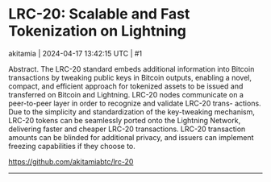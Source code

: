 # LRC-20: Scalable and Fast Tokenization on Lightning

akitamia | 2024-04-17 13:42:15 UTC | #1

Abstract. The LRC-20 standard embeds additional information into Bitcoin transactions by tweaking public keys in Bitcoin outputs, enabling a novel, compact, and efficient approach for tokenized assets to be issued and transferred on Bitcoin and Lightning. LRC-20 nodes communicate on a peer-to-peer layer in order to recognize and validate LRC-20 trans- actions. Due to the simplicity and standardization of the key-tweaking mechanism, LRC-20 tokens can be seamlessly ported onto the Lightning Network, delivering faster and cheaper LRC-20 transactions. LRC-20 transaction amounts can be blinded for additional privacy, and issuers can implement freezing capabilities if they choose to.

https://github.com/akitamiabtc/lrc-20

-------------------------

